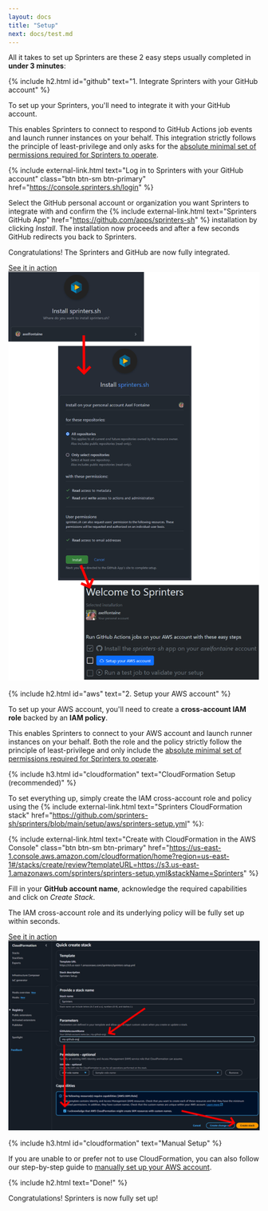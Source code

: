 ```yaml
---
layout: docs
title: "Setup"
next: docs/test.md
---
```


All it takes to set up Sprinters are these 2 easy steps usually completed in **under 3 minutes**:

{% include h2.html id="github" text="1. Integrate Sprinters with your GitHub account" %}

To set up your Sprinters, you'll need to integrate it with your GitHub account.

This enables Sprinters to connect to respond to GitHub Actions job events and launch runner instances on your behalf.
This integration strictly follows the principle of least-privilege and
only asks for the [absolute minimal set of permissions required for Sprinters to operate](/docs/security#github-permissions).

{% include external-link.html text="<i class='bi bi-github me-2'></i>Log in to Sprinters with your GitHub account" class="btn btn-sm btn-primary"
        href="https://console.sprinters.sh/login" %}

Select the GitHub personal account or organization you want Sprinters to integrate with and confirm
the {% include external-link.html text="Sprinters GitHub App" href="https://github.com/apps/sprinters-sh" %} installation by
clicking _Install_. The installation now proceeds and after a few seconds GitHub redirects you back to Sprinters.

Congratulations! The Sprinters and GitHub are now fully integrated.

<a class="btn btn-secondary btn-sm" data-bs-toggle="collapse" href="#github-setup" aria-expanded="false" aria-controls="github-setup">
    <i class="bi bi-image me-1"></i>
    See it in action
</a>
<div class="collapse" id="github-setup">
    <img src="/assets/setup/github.png" alt="Sprinters GitHub App setup" class="screenshot">
</div>

{% include h2.html id="aws" text="2. Setup your AWS account" %}

To set up your AWS account, you'll need to create a **cross-account IAM role** backed by an **IAM policy**.

This enables Sprinters to connect to your AWS account and launch runner instances on your behalf.
Both the role and the policy strictly follow the principle of least-privilege and
only include the [absolute minimal set of permissions required for Sprinters to operate](/docs/security#aws-permissions).

{% include h3.html id="cloudformation" text="CloudFormation Setup (recommended)" %}

To set everything up, simply create the IAM cross-account role and policy using the {% include external-link.html text="Sprinters CloudFormation stack"
        href="https://github.com/sprinters-sh/sprinters/blob/main/setup/aws/sprinters-setup.yml" %}:

{% include external-link.html text="<i class='bi bi-amazon me-2'></i>Create with CloudFormation in the AWS Console" class="btn btn-sm btn-primary"
        href="https://us-east-1.console.aws.amazon.com/cloudformation/home?region=us-east-1#/stacks/create/review?templateURL=https://s3.us-east-1.amazonaws.com/sprinters/sprinters-setup.yml&stackName=Sprinters" %}

Fill in your **GitHub account name**, acknowledge the required capabilities and click on _Create Stack_.

The IAM cross-account role and its underlying policy will be fully set up within seconds.

<a class="btn btn-secondary btn-sm" data-bs-toggle="collapse" href="#aws-setup" aria-expanded="false" aria-controls="aws-setup">
    <i class="bi bi-image me-1"></i>
    See it in action
</a>
<div class="collapse" id="aws-setup">
    <img src="/assets/setup/aws-setup.png" alt="AWS setup" class="screenshot">
</div>

{% include h3.html id="cloudformation" text="Manual Setup" %}

If you are unable to or prefer not to use CloudFormation, you can also follow our step-by-step guide to [manually set up your AWS account](/docs/setup/aws/manual-setup).

{% include h2.html text="Done!" %}

Congratulations! Sprinters is now fully set up!

